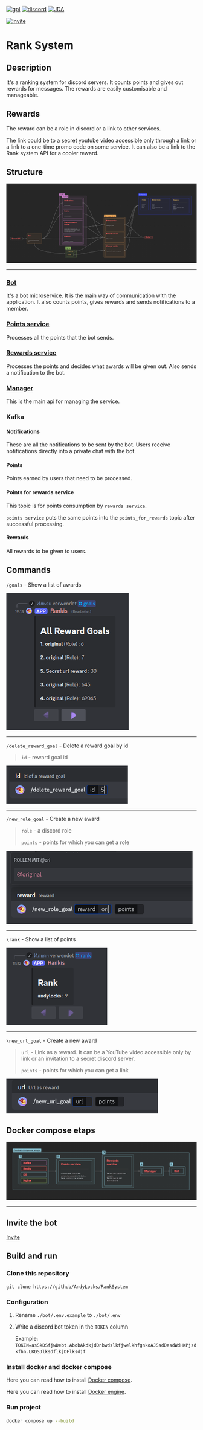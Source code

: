[![gpl](https://img.shields.io/badge/gpl-yellow?style=for-the-badge&label=license&labelColor=black)](https://github.com/AndyLocks/LegoTehSet/blob/master/LICENSE)
[![discord](https://img.shields.io/badge/discord-blue?style=for-the-badge&logo=discord&logoColor=white&labelColor=black)]()
[![JDA](https://img.shields.io/badge/JDA-purple?style=for-the-badge&logo=discord&logoColor=white&labelColor=black)](https://github.com/discord-jda/JDA)

[![invite](https://img.shields.io/badge/Bot-red?style=for-the-badge&logoColor=white&label=Invite&labelColor=black)](https://discord.com/oauth2/authorize?client_id=1114974604784578590)

# Rank System
## Description
It's a ranking system for discord servers. It counts points and gives out rewards for messages. The rewards are easily customisable and manageable.
## Rewards
The reward can be a role in discord or a link to other services.

The link could be to a secret youtube video accessible only through a link or a link to a one-time promo code on some service.
It can also be a link to the Rank system API for a cooler reward.

## Structure
![Rank system](./Rank_system.png)

---

### [Bot](https://github.com/AndyLocks/rank_system.bot)
It's a bot microservice. It is the main way of communication with the application. It also counts points, gives rewards and sends notifications to a member.

### [Points service](https://github.com/AndyLocks/rank_system.points_service)
Processes all the points that the bot sends.

### [Rewards service](https://github.com/AndyLocks/rank_system.rewards_service)
Processes the points and decides what awards will be given out. Also sends a notification to the bot.

### [Manager](https://github.com/AndyLocks/rank_system.manager)
This is the main api for managing the service.

### Kafka

#### Notifications
These are all the notifications to be sent by the bot. Users receive notifications directly into a private chat with the bot.

#### Points
Points earned by users that need to be processed.

#### Points for rewards service
This topic is for points consumption by `rewards service`.

`points service` puts the same points into the `points_for_rewards` topic after successful processing.

#### Rewards
All rewards to be given to users.

## Commands
`/goals` - Show a list of awards

![Goals command](./Goals_command.png)

---

`/delete_reward_goal` - Delete a reward goal by id
> `id` - reward goal id

![Delete reward goal](./Delete_reward_goal.png)

---

`/new_role_goal` - Create a new award

> `role` - a discord role
> 
> `points` - points for which you can get a role

![New role reward goal](./New_role_goal.png)

---

`\rank` - Show a list of points

![Rank](./Rank_command.png)

---

`\new_url_goal` - Create a new award
> `url` - Link as a reward. It can be a YouTube video accessible only by link or an invitation to a secret discord server.
> 
> `points` - points for which you can get a link

![New url reward goal](./New_url_reward_goal.png)

## Docker compose etaps
![Docker compose etaps](./Docker_compose_etaps.png)

---

## Invite the bot
[Invite](https://discord.com/oauth2/authorize?client_id=1114974604784578590)

## Build and run
### Clone this repository
```shell
git clone https://github/AndyLocks/RankSystem
```

### Configuration
1. Rename `./bot/.env.example` to `./bot/.env`
2. Write a discord bot token in the `TOKEN` column

   Example: `TOKEN=asSkDSfjwDebt.AbobAkdkjdOnbwdslkfjwelkhfgnkoAJSsdDasdWdHKPjsdkfhn.LKDSJlksdflkjDFlksdjf`

### Install docker and docker compose
Here you can read how to install [Docker compose](https://docs.docker.com/compose/install/).

Here you can read how to install [Docker engine](https://docs.docker.com/engine/install/).

### Run project
```bash
docker compose up --build
```
